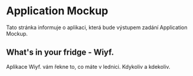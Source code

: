 # Application Mockup
Tato stránka informuje o aplikaci, která bude výstupem zadání Application Mockup.

## What's in your fridge - Wiyf.

Aplikace Wiyf. vám řekne to, co máte v lednici. Kdykoliv a kdekoliv.

